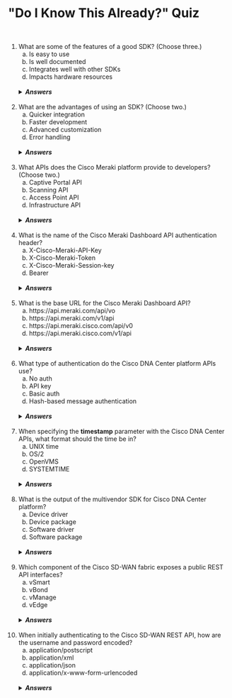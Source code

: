 #   "Do I Know This Already?" Quiz

&nbsp;

<ol>
    <li>What are some of the features of a good SDK?  (Choose three.)
        <ol type='a'>
            <li>Is easy to use
            <li>Is well documented
            <li>Integrates well with other SDKs
            <li>Impacts hardware resources
        </ol>
        <br />
        <details>
            <summary><strong><i>Answers</i></strong></summary>
            A, B, C.  A good SDK is easy to use, well documented, integrated well with other SDKs, has a minimal impact on hardware resources, and provides value-added functionality.
        </details>
    <br />
    <li>What are the advantages of using an SDK?  (Choose two.)
        <ol type='a'>
            <li>Quicker integration
            <li>Faster development
            <li>Advanced customization
            <li>Error handling
        </ol><br />
        <details>
            <summary><strong><i>Answers</i></strong></summary>
            A, B.  Some of the advantages of using an SDK are quicker integration, faster and more efficient development, brand control, increased security, and the availability of metrics.
        </details>
    <br />
    <li>What APIs does the Cisco Meraki platform provide to developers?  (Choose two.)
        <ol type='a'>
            <li>Captive Portal API
            <li>Scanning API
            <li>Access Point API
            <li>Infrastructure API
        </ol>
        <br />
        <details>
            <summary><strong><i>Answers</i></strong></summary>
            A, B.  The Cisco Meraki cloud platform provides the following APIs to developers: Captive Portal API, Scanning API, MV Sense Camera API, and Dashboard API.
        </details>
    <br />
    <li>What is the name of the Cisco Meraki Dashboard API authentication header?
        <ol type='a'>
            <li>X-Cisco-Meraki-API-Key
            <li>X-Cisco-Meraki-Token
            <li>X-Cisco-Meraki-Session-key
            <li>Bearer
        </ol>
        <br />
        <details>
            <summary><strong><i>Answers</i></strong></summary>
            A.  The Cisco Merkai Dashboard API authentication header is called X-Cisco-Meraki-API-Key.
        </details>
    <br />
    <li>What is the base URL for the Cisco Meraki Dashboard API?
        <ol type='a'>
            <li>https://api.meraki.com/api/vo
            <li>https://api.meraki.com/v1/api
            <li>https://api.meraki.cisco.com/api/v0
            <li>https://api.meraki.cisco.com/v1/api
        </ol>
        <br />
        <details>
            <summary><strong><i>Answers</i></strong></summary>
            A.  The base URL for the Cisco Meraki Dashboard API is https://api.meraki.com/api/v0.
        </details>
    <br />
    <li>What type of authentication do the Cisco DNA Center platform APIs use?
        <ol type='a'>
            <li>No auth
            <li>API key
            <li>Basic auth
            <li>Hash-based message authentication
        </ol>
        <br />
        <details>
            <summary><strong><i>Answers</i></strong></summary>
            C.  Cisco DNA Center API authentication is based on basic auth.
        </details>
    <br />
    <li>When specifying the <strong>timestamp</strong> parameter with the Cisco DNA Center APIs, what format should the time be in?
        <ol type='a'>
            <li>UNIX time
            <li>OS/2
            <li>OpenVMS
            <li>SYSTEMTIME
        </ol>
        <br />
        <details>
            <summary><strong><i>Answers</i></strong></summary>
            A.  The <strong>timestamp</strong> parameter in Cisco DNA Center APIs is in UNIX epoch time, in milliseconds.
        </details>
    <br />
    <li>What is the output of the multivendor SDK for Cisco DNA Center platform?
        <ol type='a'>
            <li>Device driver
            <li>Device package
            <li>Software driver
            <li>Software package
        </ol>
        <br />
        <details>
            <summary><strong><i>Answers</i></strong></summary>
            B.  Cisco DNA Center allows customers to have their non-Cisco devices managed by DNA Center through a multivendor SDK.  Cisco DNA Center communicates with the third-party devices through device packages.  The device packages are developed using the multivendor SDK and implement southbound interfaces based on the CLI, SNMP, or NETCONF.
        </details>
    <br />
    <li>Which component of the Cisco SD-WAN fabric exposes a public REST API interfaces?
        <ol type='a'>
            <li>vSmart
            <li>vBond
            <li>vManage
            <li>vEdge
        </ol>
        <br />
        <details>
            <summary><strong><i>Answers</i></strong></summary>
            C.  Cisco vManage is a centralized network management system that provides a GUI and REST API interface to the SD-WAN fabric.
        </details>
    <br />
    <li>When initially authenticating to the Cisco SD-WAN REST API, how are the username and password encoded?
        <ol type='a'>
            <li>application/postscript
            <li>application/xml
            <li>application/json
            <li>application/x-www-form-urlencoded
        </ol>
        <br />
        <details>
            <summary><strong><i>Answers</i></strong></summary>
            D.  The information sent over the authentication POSt call is URL form encoded and contains the username and password for the vManage instance.
        </details>
<ol>
